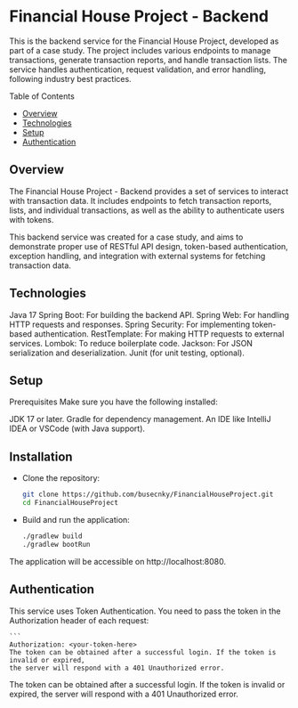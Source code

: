 # Financial House Project - Backend
This is the backend service for the Financial House Project, developed as part of a case study. The project includes various endpoints to manage transactions, generate transaction reports, and handle transaction lists. The service handles authentication, request validation, and error handling, following industry best practices.

Table of Contents
- [Overview](#overview)
- [Technologies](#technologies)
- [Setup](#setup)
- [Authentication](#authentication)

##  Overview
The Financial House Project - Backend provides a set of services to interact with transaction data. It includes endpoints to fetch transaction reports, lists, and individual transactions, as well as the ability to authenticate users with tokens.

This backend service was created for a case study, and aims to demonstrate proper use of RESTful API design, token-based authentication, exception handling, and integration with external systems for fetching transaction data.

## Technologies
Java 17
Spring Boot: For building the backend API.
Spring Web: For handling HTTP requests and responses.
Spring Security: For implementing token-based authentication.
RestTemplate: For making HTTP requests to external services.
Lombok: To reduce boilerplate code.
Jackson: For JSON serialization and deserialization.
Junit (for unit testing, optional).

## Setup
Prerequisites
Make sure you have the following installed:

JDK 17 or later.
Gradle for dependency management.
An IDE like IntelliJ IDEA or VSCode (with Java support).

## Installation
- Clone the repository:
   ```bash
  git clone https://github.com/busecnky/FinancialHouseProject.git
  cd FinancialHouseProject

- Build and run the application:
     ```bash
    ./gradlew build
    ./gradlew bootRun

The application will be accessible on http://localhost:8080.

## Authentication
This service uses Token Authentication. You need to pass the token in the Authorization header of each request:

    ```
    Authorization: <your-token-here>
    The token can be obtained after a successful login. If the token is invalid or expired,
    the server will respond with a 401 Unauthorized error.

The token can be obtained after a successful login. If the token is invalid or expired, the server will respond with a 401 Unauthorized error.


